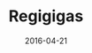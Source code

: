 ---
layout: post
title: "Regigigas"
date: 2016-04-21
categories: [Reset]
image: http://www.pokepedia.fr/images/c/cb/Regigigas-DP.png
caught: Regigigas
location: Grotte de l
level: 50
version: OR
---